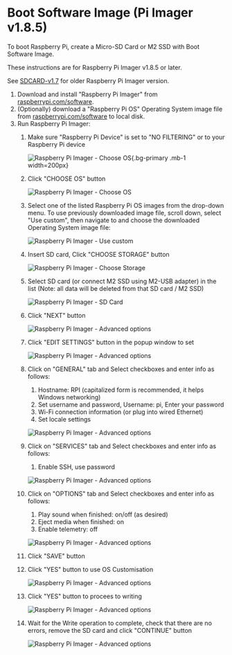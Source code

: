 # Boot Software Image (Pi Imager v1.8.5)

To boot Raspberry Pi, create a Micro-SD Card or M2 SSD with Boot Software Image.

These instructions are for Raspberry Pi Imager v1.8.5 or later.

See [SDCARD-v1.7](./SDCARD-v1.7.md) for older Raspberry Pi Imager version.

  1. Download and install "Raspberry Pi Imager" from [raspberrypi.com/software](https://www.raspberrypi.com/software).
  2. (Optionally) download a "Raspberry Pi OS" Operating System image file from [raspberrypi.com/software](https://www.raspberrypi.com/software) to local disk.
  3. Run Raspberry Pi Imager:
     1. Make sure "Raspberry Pi Device" is set to "NO FILTERING" or to your Raspberry Pi device

        ![Raspberry Pi Imager - Choose OS](./_static/pictures/imager-0.annotated.png){.bg-primary .mb-1 width=200px}

     2. Click "CHOOSE OS" button

        ![Raspberry Pi Imager - Choose OS](./_static/pictures/imager-1.annotated.png)

     3. Select one of the listed Raspberry Pi OS images from the drop-down menu. To use previously downloaded image file, scroll down, select "Use custom", then navigate to and choose the downloaded Operating System image file:

        ![Raspberry Pi Imager - Use custom](./_static/pictures/imager-3.annotated.png)

     4. Insert SD card, Click "CHOOSE STORAGE" button

        ![Raspberry Pi Imager - Choose Storage](./_static/pictures/imager-4.annotated.png)

     5. Select SD card (or connect M2 SSD using M2-USB adapter) in the list (Note: all data will be deleted from that SD card / M2 SSD)

        ![Raspberry Pi Imager - SD Card](./_static/pictures/imager-5.annotated.png)

     6. Click "NEXT" button

        ![Raspberry Pi Imager - Advanced options](./_static/pictures/imager-6.annotated.png)

     7. Click "EDIT SETTINGS" button in the popup window to set

        ![Raspberry Pi Imager - Advanced options](./_static/pictures/imager-7.annotated1.png)

     8. Click on "GENERAL" tab and Select checkboxes and enter info as follows:
        1. Hostname: RPI (capitalized form is recommended, it helps Windows networking)
        2. Set username and password, Username: pi, Enter your password
        3. Wi-Fi connection information (or plug into wired Ethernet)
        4. Set locale settings

        ![Raspberry Pi Imager - Advanced options](./_static/pictures/imager-7.customizations1.png)

     9. Click on "SERVICES" tab and Select checkboxes and enter info as follows:
        1. Enable SSH, use password

        ![Raspberry Pi Imager - Advanced options](./_static/pictures/imager-7.customizations2.png)

     10. Click on "OPTIONS" tab and Select checkboxes and enter info as follows:
         1. Play sound when finished: on/off (as desired)
         2. Eject media when finished: on
         3. Enable telemetry: off

         ![Raspberry Pi Imager - Advanced options](./_static/pictures/imager-7.customizations3.png)

     11. Click "SAVE" button
     12. Click "YES" button to use OS Customisation

         ![Raspberry Pi Imager - Advanced options](./_static/pictures/imager-7.annotated2.png)

     13. Click "YES" button to procees to writing

         ![Raspberry Pi Imager - Advanced options](./_static/pictures/imager-8.annotated.png)

     14. Wait for the Write operation to complete, check that there are no errors, remove the SD card and click "CONTINUE" button

         ![Raspberry Pi Imager - Advanced options](./_static/pictures/imager-9.annotated.png)
